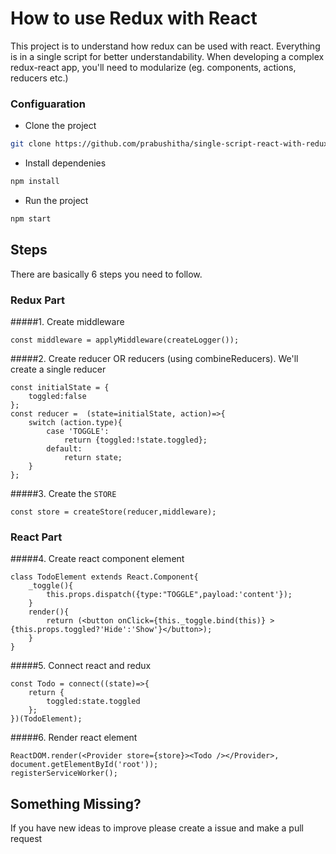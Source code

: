# How to use Redux with React
This project is to understand how redux can be used with react. Everything is in a single script for better understandability.
When developing a complex redux-react app, you'll need to modularize (eg. components, actions, reducers etc.)

### Configuaration
* Clone the project
```sh
git clone https://github.com/prabushitha/single-script-react-with-redux.git
```
* Install dependenies
```sh
npm install
```
* Run the project
```sh
npm start
```

## Steps
There are basically 6 steps you need to follow.

### Redux Part
#####1. Create middleware

```
const middleware = applyMiddleware(createLogger());
```
#####2. Create reducer OR reducers (using combineReducers).
We'll create a single reducer

```
const initialState = {
    toggled:false
};
const reducer =  (state=initialState, action)=>{
    switch (action.type){
        case 'TOGGLE':
            return {toggled:!state.toggled};
        default:
            return state;
    }
};
```
#####3. Create the ```STORE```

```
const store = createStore(reducer,middleware);
```

### React Part
#####4. Create react component element

```
class TodoElement extends React.Component{
    _toggle(){
        this.props.dispatch({type:"TOGGLE",payload:'content'});
    }
    render(){
        return (<button onClick={this._toggle.bind(this)} >{this.props.toggled?'Hide':'Show'}</button>);
    }
}
```
#####5. Connect react and redux

```
const Todo = connect((state)=>{
    return {
        toggled:state.toggled
    };
})(TodoElement);
```
#####6. Render react element

```
ReactDOM.render(<Provider store={store}><Todo /></Provider>, document.getElementById('root'));
registerServiceWorker();
```


## Something Missing?

If you have new ideas to improve please create a issue and make a pull request
